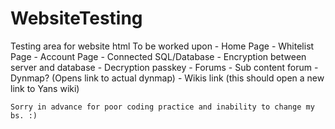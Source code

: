 # WebsiteTesting
Testing area for website html
    To be worked upon
    - Home Page
    - Whitelist Page
    - Account Page
    - Connected SQL/Database
    - Encryption between server and database
    - Decryption passkey
    - Forums
    - Sub content forum
    - Dynmap? (Opens link to actual dynmap)
    - Wikis link (this should open a new link to Yans wiki)
    
    Sorry in advance for poor coding practice and inability to change my bs. :) 
